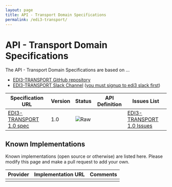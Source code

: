 ```yaml
---
layout: page
title: API - Transport Domain Specifications
permalink: /edi3-transport/
---
```


# API - Transport Domain Specifications

The API - Transport Domain Specifications are based on ...

* [EDI3-TRANSPORT GitHub repository](https://github.com/edi3/edi3-transport)
* [EDI3-TRANSPORT Slack Channel](https://edi3.slack.com/messages/spec-edi3-transport/) ([you must signup to edi3 slack first](https://chat.edi3.org/))

| Specification URL | Version | Status | API Definition | Issues List |
| ----------------- | ------  | ------ | -------------- | ----------- |
| [EDI3-TRANSPORT 1.0 spec](http://edi3.org/specs/edi3-transport/1.0/) | 1.0 | ![Raw](http://rfc.unprotocols.org/spec:2/COSS/raw.svg) |  |  [EDI3-TRANSPORT 1.0 Issues](https://github.com/edi3/edi3-transport/issues)  |

## Known Implementations

Known implementations (open source or otherwise) are listed here.  Please modify this page and make a pull request to add your own.

|Provider|Implementation URL|Comments|
|--------|------------------|--------|
|  |  |  |

